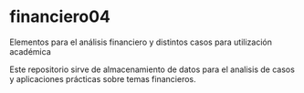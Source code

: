 # financiero04
Elementos para el análisis financiero y distintos casos para utilización académica

Este repositorio sirve de almacenamiento de datos para el analisis de casos y aplicaciones prácticas sobre temas financieros.
